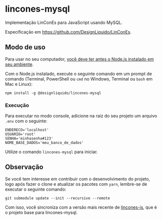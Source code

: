 # lincones-mysql

Implementação LinConEs para JavaScript usando MySQL.

Especificação em https://github.com/DesignLiquido/LinConEs.

## Modo de uso

Para usar no seu computador, [você deve ter antes o Node.js instalado em seu ambiente](https://dicasdejavascript.com.br/instalacao-do-nodejs-e-npm-no-windows-passo-a-passo).

Com o Node.js instalado, execute o seguinte comando em um prompt de comando (Terminal, PowerShell ou `cmd` no Windows, Terminal ou `bash` em Mac e Linux):

```
npm install -g @designliquido/lincones-mysql
```

### Execução

Para executar no modo console, adicione na raiz do seu projeto um arquivo `.env` com o seguinte:

```
ENDERECO='localhost'
USUARIO='root'
SENHA='minhasenha#123'
NOME_BASE_DADOS='meu_banco_de_dados'
```

Utilize o comando `lincones-mysql` para iniciar.

## Observação

Se você tem interesse em contribuir com o desenvolvimento do projeto, logo após fazer o clone e atualizar os pacotes com `yarn`, lembre-se de executar o seguinte comando:

```
git submodule update --init --recursive --remote
```

Com isso, você sincroniza com a versão mais recente de [lincones-js](https://github.com/DesignLiquido/lincones-js), que é o projeto base para lincones-mysql.